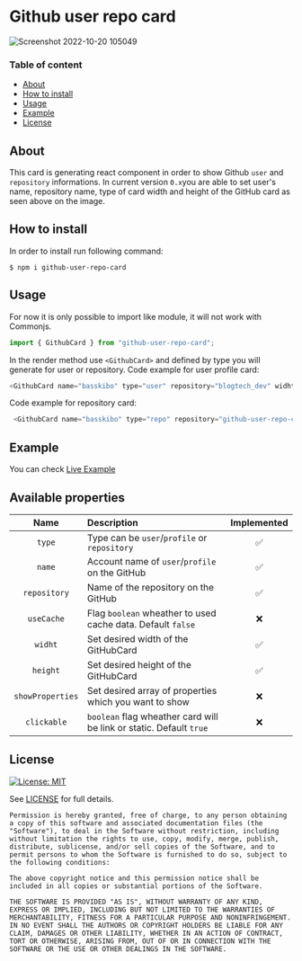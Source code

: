 # Github user repo card
![Screenshot 2022-10-20 105049](https://user-images.githubusercontent.com/7330740/196929460-fc73acd2-34d6-4df3-82a1-2bfe5e66110d.png)


### Table of content

- [About](#about)
- [How to install](#how-to-install)
- [Usage](#usage)
- [Example](#example)
- [License](#license)

## About
This card is generating react component in order to show Github `user` and `repository` informations. 
In current version `0.x`you are able to set user's name, repository name, type of card width and height of the GitHub card as seen above on the image. 

## How to install

In order to install run following command:
```
$ npm i github-user-repo-card
```

## Usage

For now it is only possible to import like module, it will not work with Commonjs.

```js
import { GithubCard } from "github-user-repo-card";
```
In the render method use `<GithubCard>` and defined by type you will generate for user or repository.
Code example for user profile card: 

```js
<GithubCard name="basskibo" type="user" repository="blogtech_dev" widht={300} height={400} />
```

Code example for repository card:
```js
 <GithubCard name="basskibo" type="repo" repository="github-user-repo-card" widht={500} height={150} />
```

## Example

You can check [Live Example](https://githubcard-demo.vercel.app/)

## Available properties
| Name | Description | Implemented |
| :---: | :--- | :---: |
| `type` | Type can be `user`/`profile` or `repository`| ✅ |
| `name` | Account name of `user`/`profile` on the GitHub | ✅ | 
| `repository` | Name of the repository on the GitHub | ✅ | 
| `useCache` | Flag `boolean` wheather to used cache data. Default `false` | ❌ |
| `widht` | Set desired width of the GitHubCard | ✅ |
| `height` | Set desired height of the GitHubCard | ✅ |
| `showProperties` | Set desired array of properties which you want to show | ❌ |
| `clickable` | `boolean` flag wheather card will be link or static. Default `true`| ❌ |

## License

[![License: MIT](https://img.shields.io/badge/License-MIT-yellow.svg)](https://opensource.org/licenses/MIT)

See [LICENSE](LICENSE) for full details.

```text
Permission is hereby granted, free of charge, to any person obtaining a copy of this software and associated documentation files (the "Software"), to deal in the Software without restriction, including without limitation the rights to use, copy, modify, merge, publish, distribute, sublicense, and/or sell copies of the Software, and to permit persons to whom the Software is furnished to do so, subject to the following conditions:

The above copyright notice and this permission notice shall be included in all copies or substantial portions of the Software.

THE SOFTWARE IS PROVIDED "AS IS", WITHOUT WARRANTY OF ANY KIND, EXPRESS OR IMPLIED, INCLUDING BUT NOT LIMITED TO THE WARRANTIES OF MERCHANTABILITY, FITNESS FOR A PARTICULAR PURPOSE AND NONINFRINGEMENT. IN NO EVENT SHALL THE AUTHORS OR COPYRIGHT HOLDERS BE LIABLE FOR ANY CLAIM, DAMAGES OR OTHER LIABILITY, WHETHER IN AN ACTION OF CONTRACT, TORT OR OTHERWISE, ARISING FROM, OUT OF OR IN CONNECTION WITH THE SOFTWARE OR THE USE OR OTHER DEALINGS IN THE SOFTWARE.
```

